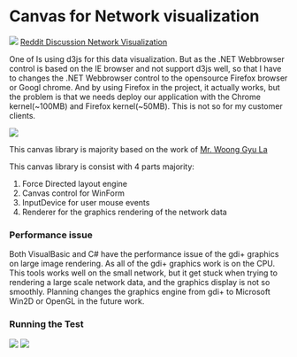 # Canvas for Network visualization

![](https://raw.githubusercontent.com/xieguigang/VisualBasic_AppFramework/master/Datavisualization/Datavisualization.Network/tumblr_inline_mqvdlydGCp1qz4rgp.png)
[Reddit Discussion Network Visualization](https://github.com/whichlight/reddit-network-vis)


One of Is using d3js for this data visualization. But as the .NET Webbrowser control is based on the IE browser and not support d3js well, so that I have to changes the .NET Webbrowser control to the opensource Firefox browser or Googl chrome. And by using Firefox in the project, it actually works, but the problem is that we needs deploy our application with the Chrome kernel(~100MB) and Firefox kernel(~50MB). This is not so    for my customer clients.

![](https://raw.githubusercontent.com/xieguigang/VisualBasic_AppFramework/master/Datavisualization/Datavisualization.Network/2016-06-05%20(9).png)

This canvas library is majority based on the work of [Mr. Woong Gyu La](http://www.codeproject.com/Articles/833043/EpForceDirectedGraph-cs-A-D-D-force-directed-gra)

This canvas library is consist with 4 parts majority:

1. Force Directed layout engine
2. Canvas control for WinForm
3. InputDevice for user mouse events
4. Renderer for the graphics rendering of the network data

### Performance issue
Both VisualBasic and C# have the performance issue of the gdi+ graphics on large image rendering. As all of the gdi+ graphics work is on the CPU. This tools works well on the small network, but it get stuck when trying to rendering a large scale network data, and the graphics display is not so smoothly.
Planning changes the graphics engine from gdi+ to Microsoft Win2D or OpenGL in the future work.

### Running the Test
![](https://raw.githubusercontent.com/xieguigang/VisualBasic_AppFramework/master/Datavisualization/Datavisualization.Network/2016-06-05%20(9).png)
![](https://raw.githubusercontent.com/xieguigang/VisualBasic_AppFramework/master/Datavisualization/Datavisualization.Network/net_test/xcb-main.png)

